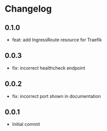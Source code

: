 # Changelog

## 0.1.0
- feat: add IngressRoute resource for Traefik

## 0.0.3
- fix: incorrect healthcheck endpoint

## 0.0.2
- fix: incorrect port shown in documentation

## 0.0.1
- Initial commit